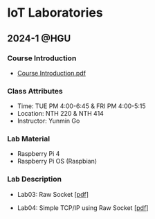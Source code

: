 # IoT Laboratories
## 2024-1 @HGU

### Course Introduction
- [Course Introduction.pdf](https://github.com/NarinHan/IoTLab/files/14985382/Course.Introduction.pdf)

### Class Attributes
- Time: TUE PM 4:00-6:45 & FRI PM 4:00-5:15
- Location: NTH 220 & NTH 414
- Instructor: Yunmin Go

### Lab Material
- Raspberry Pi 4
- Raspberry Pi OS (Raspbian)

### Lab Description
- Lab03: Raw Socket [[pdf]](https://github.com/NarinHan/IoTLab/files/14918710/Iotlab_Lab_03.pdf)

- Lab04: Simple TCP/IP using Raw Socket [[pdf]](https://github.com/NarinHan/IoTLab/files/14918717/Iotlab_Lab_04_addtional.pdf)



